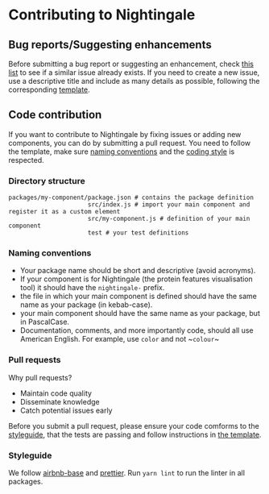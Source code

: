 # Contributing to Nightingale

## Bug reports/Suggesting enhancements

Before submitting a bug report or suggesting an enhancement, check [this list](https://github.com/ebi-webcomponents/nightingale/issues) to see if a similar issue already exists. If you need to create a new issue, use a descriptive title and include as many details as possible, following the corresponding [template](https://github.com/ebi-webcomponents/nightingale/issues/new/choose).

## Code contribution

If you want to contribute to Nightingale by fixing issues or adding new components, you can do by submitting a pull request. You need to follow the template, make sure [naming conventions](#naming-conventions) and the [coding style](#styleguide) is respected.

### Directory structure

```
packages/my-component/package.json # contains the package definition
                      src/index.js # import your main component and register it as a custom element
                      src/my-component.js # definition of your main component
                      test # your test definitions
```

### Naming conventions

- Your package name should be short and descriptive (avoid acronyms).
- If your component is for Nightingale (the protein features visualisation tool) it should have the `nightingale-` prefix.
- the file in which your main component is defined should have the same name as your package (in kebab-case).
- your main component should have the same name as your package, but in PascalCase.
- Documentation, comments, and more importantly code, should all use American English. For example, use `color` and not ~`colour`~

### Pull requests

Why pull requests?

- Maintain code quality
- Disseminate knowledge
- Catch potential issues early

Before you submit a pull request, please ensure your code comforms to the [styleguide](#styleguide), that the tests are passing and follow instructions in [the template](https://github.com/ebi-webcomponents/nightingale-uniprot/blob/master/pull_request_template.md).

### Styleguide

We follow [airbnb-base](https://github.com/airbnb/javascript) and [prettier](https://github.com/prettier/prettier-eslint). Run `yarn lint` to run the linter in all packages.
